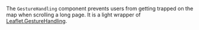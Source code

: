 The `GestureHandling` component prevents users from getting trapped on the map when scrolling a long page. It is a light wrapper of [Leaflet.GestureHandling](https://github.com/elmarquis/Leaflet.GestureHandling).
